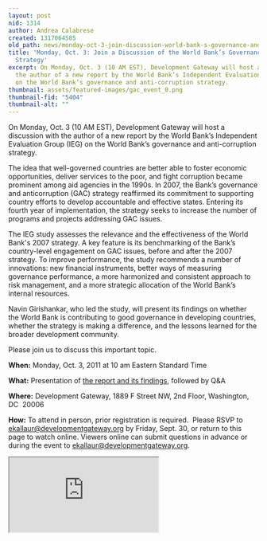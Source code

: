 ```yaml
---
layout: post
nid: 1314
author: Andrea Calabrese
created: 1317064585
old_path: news/monday-oct-3-join-discussion-world-bank-s-governance-and-anticorruption-strategy
title: 'Monday, Oct. 3: Join a Discussion of the World Bank’s Governance and Anticorruption
  Strategy'
excerpt: On Monday, Oct. 3 (10 AM EST), Development Gateway will host a discussion with
  the author of a new report by the World Bank’s Independent Evaluation Group (IEG)
  on the World Bank’s governance and anti-corruption strategy.
thumbnail: assets/featured-images/gac_event_0.png
thumbnail-fid: "5404"
thumbnail-alt: ""
---
```


On Monday, Oct. 3 (10 AM EST), Development Gateway will host a discussion with the author of a new report by the World Bank’s Independent Evaluation Group (IEG) on the World Bank’s governance and anti-corruption strategy. 

The idea that well-governed countries are better able to foster economic opportunities, deliver services to the poor, and fight corruption became prominent among aid agencies in the 1990s. In 2007, the Bank’s governance and anticorruption (GAC) strategy reaffirmed its commitment to supporting country efforts to develop accountable and effective states. Entering its fourth year of implementation, the strategy seeks to increase the number of programs and projects addressing GAC issues.

The IEG study assesses the relevance and the effectiveness of the World Bank's 2007 strategy. A key feature is its benchmarking of the Bank’s country-level engagement on GAC issues, before and after the 2007 strategy. To improve performance, the study recommends a number of innovations: new financial instruments, better ways of measuring governance performance, a more harmonized and consistent approach to risk management, and a more strategic allocation of the World Bank’s internal resources.

Navin Girishankar, who led the study, will present its findings on whether the World Bank is contributing to good governance in developing countries, whether the strategy is making a difference, and the lessons learned for the broader development community. 

Please join us to discuss this important topic.

**When:** Monday, Oct. 3, 2011 at 10 am Eastern Standard Time

**What:** Presentation of [the report and its findings](http://ieg.worldbankgroup.org/content/ieg/en/home/reports/gac.html "GAC Event"), followed by Q&A

**Where:** Development Gateway, 1889 F Street NW, 2nd Floor, Washington, DC  20006

**How:** To attend in person, prior registration is required.  Please RSVP to [ekallaur@developmentgateway.org](mailto:ekallaur@developmentgateway.org) by Friday, Sept. 30, or return to this page to watch online. Viewers online can submit questions in advance or during the event to [ekallaur@developmentgateway.org](mailto:ekallaur@developmentgateway.org).

<iframe src="http://veetle.com/index.php/widget#41C5A442C74BA37B6E447EA707CBF8DD/true/default"></iframe>
